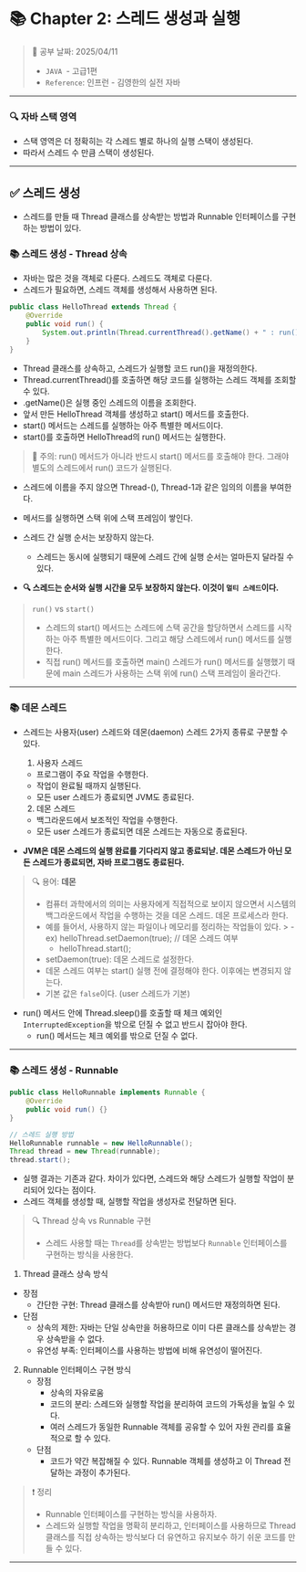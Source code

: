 # 📚 Chapter 2: 스레드 생성과 실행

> 📌 공부 날짜: 2025/04/11
> - `JAVA `- 고급1편
> - `Reference`: 인프런 - 김영한의 실전 자바

---

### 🔍 자바 스택 영역
- 스택 영역은 더 정확히는 각 스레드 별로 하나의 실행 스택이 생성된다.
- 따라서 스레드 수 만큼 스택이 생성된다.

---

## ✅ 스레드 생성
- 스레드를 만들 때 Thread 클래스를 상속받는 방법과 Runnable 인터페이스를 구현하는 방법이 있다.

### 📚 스레드 생성 - Thread 상속
- 자바는 많은 것을 객체로 다룬다. 스레드도 객체로 다룬다.
- 스레드가 필요하면, 스레드 객체를 생성해서 사용하면 된다.
```java
public class HelloThread extends Thread {
    @Override
    public void run() {
        System.out.println(Thread.currentThread().getName() + " : run()");
    }
} 
```
- Thread 클래스를 상속하고, 스레드가 실행할 코드 run()을 재정의한다.
- Thread.currentThread()를 호출하면 해당 코드를 실행하는 스레드 객체를 조회할 수 있다.
- .getName()은 실행 중인 스레드의 이름을 조회한다.
- 앞서 만든 HelloThread 객체를 생성하고 start() 메서드를 호출한다.
- start() 메서드는 스레드를 실행하는 아주 특별한 메서드이다.
- start()를 호출하면 HelloThread의 run() 메서드는 실행한다.

> 🚨 주의: run() 메서드가 아니라 반드시 start() 메서드를 호출해야 한다. 그래야 별도의 스레드에서 run() 코드가 실행된다.
- 스레드에 이름을 주지 않으면 Thread-(), Thread-1과 같은 임의의 이름을 부여한다.
- 메서드를 실행하면 스택 위에 스택 프레임이 쌓인다.
- 스레드 간 실행 순서는 보장하지 않는다.
    - 스레드는 동시에 실행되기 때문에 스레드 간에 실행 순서는 얼마든지 달라질 수 있다.

- **🔍 스레드는 순서와 실행 시간을 모두 보장하지 않는다. 이것이 `멀티 스레드`이다.**

> `run()` vs `start()`
> - 스레드의 start() 메서드는 스레드에 스택 공간을 할당하면서 스레드를 시작하는 아주 특별한 메서드이다. 그리고 해당 스레드에서 run() 메서드를 실행한다.
> - 직접 run() 메서드를 호출하면 main() 스레드가 run() 메서드를 실행했기 때문에 main 스레드가 사용하는 스택 위에 run() 스택 프레임이 올라간다.

---

### 📚 데몬 스레드
- 스레드는 사용자(user) 스레드와 데몬(daemon) 스레드 2가지 종류로 구분할 수 있다.

    1. 사용자 스레드
    - 프로그램이 주요 작업을 수행한다.
    - 작업이 완료될 때까지 실행된다.
    - 모든 user 스레드가 종료되면 JVM도 종료된다.

    2. 데몬 스레드
    - 백그라운드에서 보조적인 작업을 수행한다.
    - 모든 user 스레드가 종료되면 데몬 스레드는 자동으로 종료된다.

- **JVM은 데몬 스레드의 실행 완료를 기다리지 않고 종료되낟. 데몬 스레드가 아닌 모든 스레드가 종료되면, 자바 프로그램도 종료된다.**

> 🔍 용어: **데몬**
> - 컴퓨터 과학에서의 의미는 사용자에게 직접적으로 보이지 않으면서 시스템의 백그라운드에서 작업을 수행하는 것을 데몬 스레드. 데몬 프로세스라 한다.
> - 예를 들어서, 사용하지 않는 파일이나 메모리를 정리하는 작업들이 있다.
    >   - ex) helloThread.setDaemon(true); // 데몬 스레드 여부
>   - helloThread.start();
> - setDaemon(true): 데몬 스레드로 설정한다.
> - 데몬 스레드 여부는 start() 실행 전에 결정해야 한다. 이후에는 변경되지 않는다.
> - 기본 값은 `false`이다. (user 스레드가 기본)

- run() 메서드 안에 Thread.sleep()를 호출할 때 체크 예외인 `InterruptedException`을 밖으로 던질 수 없고 반드시 잡아야 한다.
    - run() 메서드는 체크 예외를 밖으로 던질 수 없다.

---

### 📚 스레드 생성 - Runnable
```java
public class HelloRunnable implements Runnable {
    @Override
    public void run() {}
}

// 스레드 실행 방법
HelloRunnable runnable = new HelloRunnable();
Thread thread = new Thread(runnable);
thread.start();
```
- 실행 결과는 기존과 같다. 차이가 있다면, 스레드와 해당 스레드가 실행할 작업이 분리되어 있다는 점이다.
- 스레드 객체를 생성할 때, 실행할 작업을 생성자로 전달하면 된다.

> 🔍 Thread 상속 vs Runnable 구현
> - 스레드 사용할 때는 `Thread`를 상속받는 방법보다 `Runnable` 인터페이스를 구현하는 방식을 사용한다.
1. Thread 클래스 상속 방식
- 장점
    - 간단한 구현: Thread 클래스를 상속받아 run() 메서드만 재정의하면 된다.
- 단점
    - 상속의 제한: 자바는 단일 상속만을 허용하므로 이미 다른 클래스를 상속받는 경우 상속받을 수 없다.
    - 유연성 부족: 인터페이스를 사용하는 방법에 비해 유연성이 떨어진다.

2. Runnable 인터페이스 구현 방식
    - 장점
        - 상속의 자유로움
        - 코드의 분리: 스레드와 실행할 작업을 분리하여 코드의 가독성을 높일 수 있다.
        - 여러 스레드가 동일한 Runnable 객체를 공유할 수 있어 자원 관리를 효율적으로 할 수 있다.
    - 단점
        - 코드가 약간 복잡해질 수 있다. Runnable 객체를 생성하고 이 Thread 전달하는 과정이 추가된다.

> ❗ 정리
> - Runnable 인터페이스를 구현하는 방식을 사용하자.
> - 스레드와 실행할 작업을 명확히 분리하고, 인터페이스를 사용하므로 Thread 클래스를 직접 상속하는 방식보다 더 유연하고 유지보수 하기 쉬운 코드를 만들 수 있다.

---
